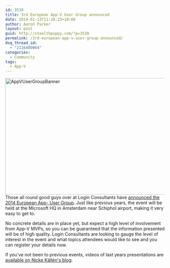 ```yaml
---
id: 3538
title: 3rd European App-V User Group announced
date: 2014-01-13T11:28:23+10:00
author: Aaron Parker
layout: post
guid: http://stealthpuppy.com/?p=3538
permalink: /3rd-european-app-v-user-group-announced/
dsq_thread_id:
  - "2116400064"
categories:
  - Community
tags:
  - App-V
---
```

[<img class="alignnone size-full wp-image-3539" alt="AppVUserGroupBanner" src="http://stealthpuppy.com/wp-content/uploads/2014/01/AppVUserGroupBanner.png" width="1020" height="368" srcset="https://stealthpuppy.com/wp-content/uploads/2014/01/AppVUserGroupBanner.png 1020w, https://stealthpuppy.com/wp-content/uploads/2014/01/AppVUserGroupBanner-150x54.png 150w, https://stealthpuppy.com/wp-content/uploads/2014/01/AppVUserGroupBanner-300x108.png 300w, https://stealthpuppy.com/wp-content/uploads/2014/01/AppVUserGroupBanner-624x225.png 624w" sizes="(max-width: 1020px) 100vw, 1020px" />](http://stealthpuppy.com/wp-content/uploads/2014/01/AppVUserGroupBanner.png)Those all round good guys over at Login Consultants have [announced the 2014 European App- User Group](http://lp.loginconsultants.com/appvug2014/). Just like previous years, the event will be held at the Microsoft HQ in Amsterdam near Schiphol airport, making it very easy to get to.

No concrete details are in place yet, but expect a high level of involvement from App-V MVPs, so you can be guaranteed that the information presented will be of high quality. Login Consultants are looking to gauge the level of interest in the event and what topics attendees would like to see and you can register your details now.

If you've not been to previous events, videos of last years presentations are [available on Nicke Källén's blog](http://www.applepie.se/category/app-v/european-app-v-user-group-app-v).

 